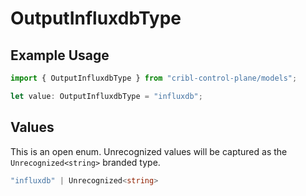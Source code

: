 # OutputInfluxdbType

## Example Usage

```typescript
import { OutputInfluxdbType } from "cribl-control-plane/models";

let value: OutputInfluxdbType = "influxdb";
```

## Values

This is an open enum. Unrecognized values will be captured as the `Unrecognized<string>` branded type.

```typescript
"influxdb" | Unrecognized<string>
```